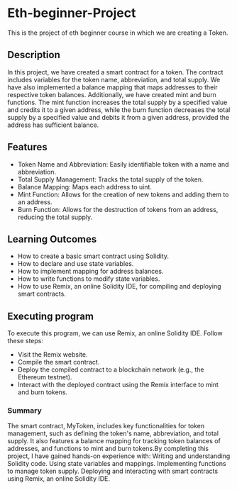 # Eth-beginner-Project
This is the project of eth beginner course in which we are creating a Token.


## Description
In this project, we have created a smart contract for a token. The contract includes variables for the token name, abbreviation, and total supply. We have also implemented a balance mapping that maps addresses to their respective token balances. Additionally, we have created mint and burn functions. The mint function increases the total supply by a specified value and credits it to a given address, while the burn function decreases the total supply by a specified value and debits it from a given address, provided the address has sufficient balance.

## Features
- Token Name and Abbreviation: Easily identifiable token with a name and abbreviation.
- Total Supply Management: Tracks the total supply of the token.
- Balance Mapping: Maps each address to uint.
- Mint Function: Allows for the creation of new tokens and adding them to an address.
- Burn Function: Allows for the destruction of tokens from an address, reducing the total supply.

## Learning Outcomes
- How to create a basic smart contract using Solidity.
- How to declare and use state variables.
- How to implement mapping for address balances.
- How to write functions to modify state variables.
- How to use Remix, an online Solidity IDE, for compiling and deploying smart contracts.


## Executing program
To execute this program, we can use Remix, an online Solidity IDE. Follow these steps:

- Visit the Remix website.
- Compile the smart contract.
- Deploy the compiled contract to a blockchain network (e.g., the Ethereum testnet).
- Interact with the deployed contract using the Remix interface to mint and burn tokens.

### Summary
The smart contract, MyToken, includes key functionalities for token management, such as defining the token's name, abbreviation, and total supply. It also features a balance mapping for tracking token balances of addresses, and functions to mint and burn tokens.By completing this project, I have gained hands-on experience with:
Writing and understanding Solidity code.
Using state variables and mappings.
Implementing functions to manage token supply.
Deploying and interacting with smart contracts using Remix, an online Solidity IDE.





